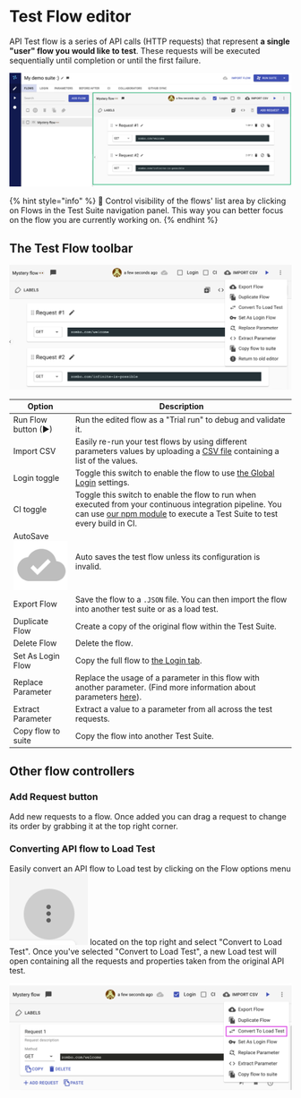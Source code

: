 # Test Flow editor

API Test flow is a series of API calls (HTTP requests) that represent **a single "user" flow you would like to test**. These requests will be executed sequentially until completion or until the first failure.

![](<../../.gitbook/assets/Screenshot (19).png>)

{% hint style="info" %}
🧠 Control visibility of the flows' list area by clicking on Flows in the Test Suite navigation panel. This way you can better focus on the flow you are currently working on.
{% endhint %}

## The Test Flow toolbar

![](../../.gitbook/assets/screenshot-2021-10-03t132126.564.png)

| Option                                                                     | Description                                                                                                                                                                                                                             |
| -------------------------------------------------------------------------- | --------------------------------------------------------------------------------------------------------------------------------------------------------------------------------------------------------------------------------------- |
| Run Flow button (▶)                                                        | Run the edited flow as a "Trial run" to debug and validate it.                                                                                                                                                                          |
| Import CSV                                                                 | Easily re-run your test flows by using different parameters values by uploading a [CSV file](https://docs.loadmill.com/api-testing/test-suite-editor/api-tests-data-from-csv-files) containing a list of the values.                    |
| Login toggle                                                               | Toggle this switch to enable the flow to use [the Global Login](https://docs.loadmill.com/api-testing/test-suite-editor/global-login-flow) settings.                                                                                    |
| CI toggle                                                                  | Toggle this switch to enable the flow to run when executed from your continuous integration pipeline. You can use [our npm module](https://docs.loadmill.com/integrations/npm-modal) to execute a Test Suite to test every build in CI. |
| AutoSave ![](../../.gitbook/assets/screen-shot-2020-11-26-at-14.20.04.png) | Auto saves the test flow unless its configuration is invalid.                                                                                                                                                                           |
| Export Flow                                                                | Save the flow to a `.JSON` file. You can then import the flow into another test suite or as a load test.                                                                                                                                |
| Duplicate Flow                                                             | Create a copy of the original flow within the Test Suite.                                                                                                                                                                               |
| Delete Flow                                                                | Delete the flow.                                                                                                                                                                                                                        |
| Set As Login Flow                                                          | Copy the full flow to [the Login tab](https://docs.loadmill.com/api-testing/test-suite-editor/global-login-flow).                                                                                                                       |
| Replace Parameter                                                          | Replace the usage of a parameter in this flow with another parameter. (Find more information about parameters [here](https://docs.loadmill.com/api-testing/test-suite-editor/parameters)).                                              |
| Extract Parameter                                                          | Extract a value to a parameter from all across the test requests.                                                                                                                                                                       |
| Copy flow to suite                                                         | Copy the flow into another Test Suite.                                                                                                                                                                                                  |

## Other flow controllers

### **Add Request button**

Add new requests to a flow. Once added you can drag a request to change its order by grabbing it at the top right corner.

### **Converting API flow to Load Test**

Easily convert an API flow to Load test by clicking on the Flow options menu ![](../../.gitbook/assets/screen-shot-2020-02-03-at-12.12.19-pm.png) located on the top right and select "Convert to Load Test". Once you've selected "Convert to Load Test", a new Load test will open containing all the requests and properties taken from the original API test.

![](../../.gitbook/assets/screenshot-2021-07-05t104357.068.png)

###
